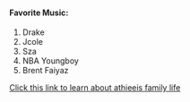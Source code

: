 #### Favorite Music:
1. Drake
2. Jcole
3. Sza
4. NBA Youngboy
5. Brent Faiyaz

[Click this link to learn about athieeis family life](familylife.md)
